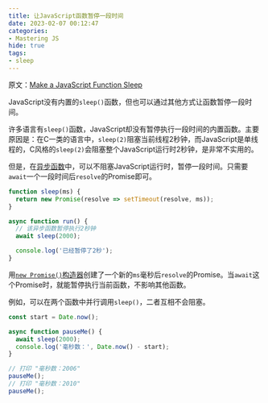 ```yaml
---
title: 让JavaScript函数暂停一段时间
date: 2023-02-07 00:12:47
categories:
- Mastering JS
hide: true
tags:
- sleep
---
```


原文：[Make a JavaScript Function Sleep](https://masteringjs.io/tutorials/fundamentals/sleep)

JavaScript没有内置的`sleep()`函数，但也可以通过其他方式让函数暂停一段时间。

<!-- more -->

许多语言有`sleep()`函数，JavaScript却没有暂停执行一段时间的内置函数。主要原因是：在C一类的语言中，`sleep(2)`阻塞当前线程2秒钟，而JavaScript是单线程的，C风格的`sleep(2)`会阻塞整个JavaScript运行时2秒钟，是非常不实用的。

但是，在[异步函数](https://thecodebarbarian.com/async-functions-in-javascript.html)中，可以不阻塞JavaScript运行时，暂停一段时间。只需要`await`一个一段时间后`resolve`的Promise即可。

```javascript
function sleep(ms) {
  return new Promise(resolve => setTimeout(resolve, ms));
}

async function run() {
  // 该异步函数暂停执行2秒钟
  await sleep(2000);

  console.log('已经暂停了2秒');
}
```

用[`new Promise()`构造器](https://masteringjs.io/tutorials/fundamentals/promise#the-promise-constructor)创建了一个新的`ms`毫秒后`resolve`的Promise。当`await`这个Promise时，就能暂停执行当前函数，不影响其他函数。

例如，可以在两个函数中并行调用`sleep()`，二者互相不会阻塞。

```javascript
const start = Date.now();

async function pauseMe() {
  await sleep(2000);
  console.log('毫秒数：', Date.now() - start);
}

// 打印 "毫秒数：2006"
pauseMe();
// 打印 "毫秒数：2010"
pauseMe();
```
